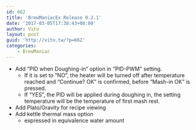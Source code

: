 ```yaml
---
id: 662
title: 'BrewManiacEx Release 0.2.1'
date: '2017-03-05T17:38:43+00:00'
author: Vito
layout: post
guid: 'http://vito.tw/?p=662'
categories:
    - BrewManiac
---
```


- Add “PID when Doughing-in” option in “PID-PWM” setting. 
    - If it is set to “NO”, the heater will be turned off after temperature reached and “Continue? OK” is confirmed, before “Mash-in OK” is pressed.
    - If “YES”, the PID will be applied during doughing in, the setting temperature will be the temperature of first mash rest.
- Add Plato/Gravity for recipe viewing
- Add kettle thermal mass option 
    - expressed in equivalence water amount